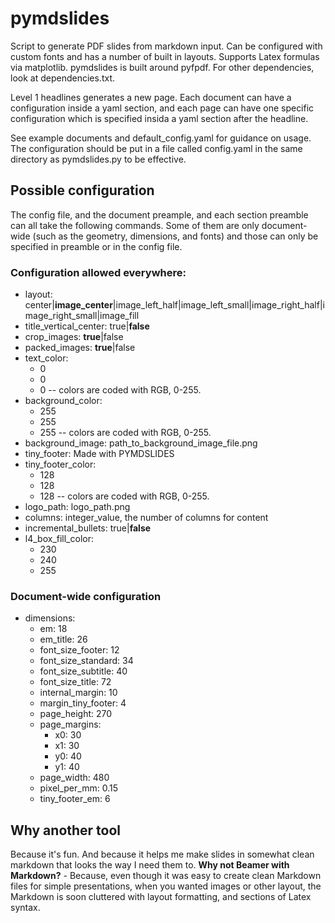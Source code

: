 # pymdslides

Script to generate PDF slides from markdown input. Can be configured with custom fonts and has a number of built in layouts. Supports Latex formulas via matplotlib. pymdslides is built around pyfpdf. For other dependencies, look at dependencies.txt.

Level 1 headlines generates a new page. Each document can have a configuration inside a yaml section, and each page can have one specific configuration which is specified insida a yaml section after the headline.

See example documents and default_config.yaml for guidance on usage. The configuration should be put in a file called config.yaml in the same directory as pymdslides.py to be effective.

## Possible configuration

The config file, and the document preample, and each section preamble can all take the following commands. Some of them are only document-wide (such as the geometry, dimensions, and fonts) and those can only be specified in preamble or in the config file.

### Configuration allowed everywhere:

* layout: center|**image_center**|image_left_half|image_left_small|image_right_half|image_right_small|image_fill
* title_vertical_center: true|**false**
* crop_images: **true**|false
* packed_images: **true**|false
* text_color:
  - 0
  - 0
  - 0
  -- colors are coded with RGB, 0-255.
* background_color:
  - 255
  - 255
  - 255
  -- colors are coded with RGB, 0-255.
* background_image: path_to_background_image_file.png
* tiny_footer: Made with PYMDSLIDES
* tiny_footer_color:
  - 128
  - 128
  - 128
  -- colors are coded with RGB, 0-255.
* logo_path: logo_path.png
* columns: integer_value, the number of columns for content
* incremental_bullets: true|**false**
* l4_box_fill_color:
  - 230
  - 240
  - 255

### Document-wide configuration

* dimensions:
    - em: 18
    - em_title: 26
    - font_size_footer: 12
    - font_size_standard: 34
    - font_size_subtitle: 40
    - font_size_title: 72
    - internal_margin: 10
    - margin_tiny_footer: 4
    - page_height: 270
    - page_margins:
        - x0: 30
        - x1: 30
        - y0: 40
        - y1: 40
    - page_width: 480
    - pixel_per_mm: 0.15
    - tiny_footer_em: 6

## Why another tool

Because it's fun. And because it helps me make slides in somewhat clean markdown that looks the way I need them to. **Why not Beamer with Markdown?** - Because, even though it was easy to create clean Markdown files for simple presentations, when you wanted images or other layout, the Markdown is soon cluttered with layout formatting, and sections of Latex syntax.

